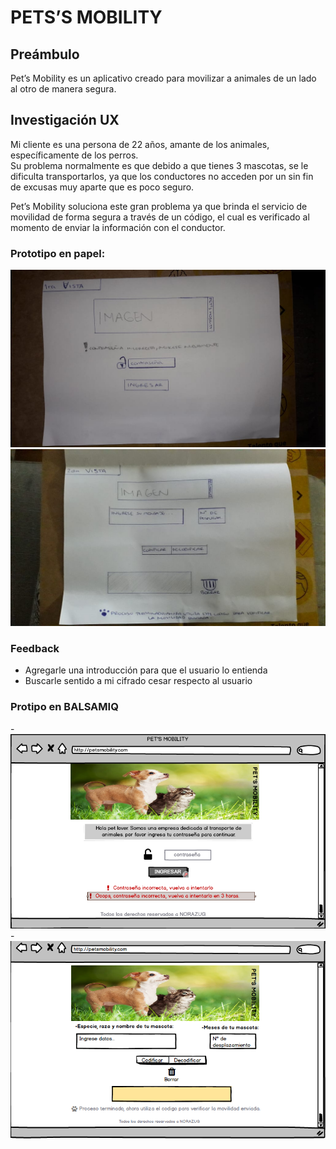 # PETS’S MOBILITY

## Preámbulo

Pet’s Mobility es un aplicativo creado para movilizar a animales de un lado al otro de manera segura.

## Investigación UX

Mi cliente es una persona de 22 años, amante de los animales, específicamente de los perros.  
Su problema normalmente es que debido a que tienes 3 mascotas, se le dificulta transportarlos, ya que los conductores no acceden por un sin fin de excusas muy aparte que es poco seguro.

Pet’s Mobility soluciona este gran problema ya que brinda el servicio de movilidad de forma segura a través de un código, el cual es verificado al momento de enviar la información con el conductor.

### Prototipo en papel:

![image](prototipopapel1.png)
![image](prototipopapel2.png)

### Feedback

- Agregarle una introducción para que el usuario lo entienda
- Buscarle sentido a mi cifrado cesar respecto al usuario

### Protipo en BALSAMIQ

-![image](balsamiq1.png)
-![image](balsamiq2.png)
